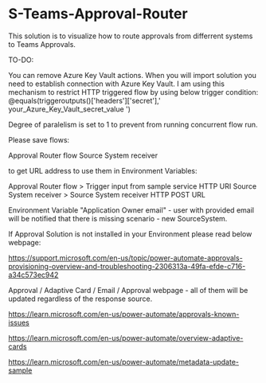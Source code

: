 # S-Teams-Approval-Router
 This solution is to visualize how to route approvals from differrent systems to Teams Approvals.
 
 TO-DO:
 
You can remove Azure Key Vault actions.
When you will import solution you need to establish connection with Azure Key Vault.
I am using this mechanism to restrict HTTP triggered flow by using below trigger condition:
@equals(triggeroutputs()['headers']['secret'],' your_Azure_Key_Vault_secret_value ')

Degree of paralelism is set to 1 to prevent from running concurrent flow run.
 
Please save flows:
 
  Approval Router flow
  Source System receiver
 
to get URL address to use them in Environment Variables:
 
  Approval Router flow > Trigger input from sample service HTTP URI
  Source System receiver > Source System receiver HTTP POST URL
 
Environment Variable "Application Owner email" - user with provided email will be notified that there is missing scenario - new SourceSystem.

If Approval Solution is not installed in your Environment please read below webpage:

https://support.microsoft.com/en-us/topic/power-automate-approvals-provisioning-overview-and-troubleshooting-2306313a-49fa-efde-c716-a34c573ec942

Approval / Adaptive Card / Email / Approval webpage - all of them will be updated regardless of the response source.

https://learn.microsoft.com/en-us/power-automate/approvals-known-issues

https://learn.microsoft.com/en-us/power-automate/overview-adaptive-cards

https://learn.microsoft.com/en-us/power-automate/metadata-update-sample
